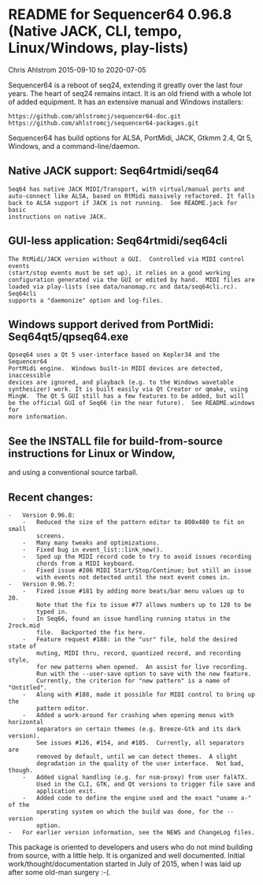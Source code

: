 # README for Sequencer64 0.96.8 (Native JACK, CLI, tempo, Linux/Windows, play-lists)
Chris Ahlstrom
2015-09-10 to 2020-07-05

Sequencer64 is a reboot of seq24, extending it greatly over the last four years.
The heart of seq24 remains intact.  It is an old friend with a whole lot of
added equipment.  It has an extensive manual and Windows installers:

    https://github.com/ahlstromcj/sequencer64-doc.git
    https://github.com/ahlstromcj/sequencer64-packages.git

Sequencer64 has build options for ALSA, PortMidi, JACK, Gtkmm 2.4, Qt 5, Windows,
and a command-line/daemon.

## Native JACK support: Seq64rtmidi/seq64

    Seq64 has native JACK MIDI/Transport, with virtual/manual ports and
    auto-connect like ALSA, based on RtMidi massively refactored. It falls
    back to ALSA support if JACK is not running.  See README.jack for basic
    instructions on native JACK.

## GUI-less application: Seq64rtmidi/seq64cli

    The RtMidi/JACK version without a GUI.  Controlled via MIDI control events
    (start/stop events must be set up), it relies on a good working
    configuration generated via the GUI or edited by hand.  MIDI files are
    loaded via play-lists (see data/nanomap.rc and data/seq64cli.rc).  Seq64cli
    supports a "daemonize" option and log-files.

## Windows support derived from PortMidi: Seq64qt5/qpseq64.exe

    Qpseq64 uses a Qt 5 user-interface based on Kepler34 and the Sequencer64
    PortMidi engine.  Windows built-in MIDI devices are detected, inaccessible
    devices are ignored, and playback (e.g. to the Windows wavetable
    synthesizer) work. It is built easily via Qt Creator or qmake, using
    MingW.  The Qt 5 GUI still has a few features to be added, but will
    be the official GUI of Seq66 (in the near future).  See README.windows for
    more information.

## See the INSTALL file for build-from-source instructions for Linux or Window,
and using a conventional source tarball.

## Recent changes:

    -   Version 0.96.8:
        -   Reduced the size of the pattern editor to 800x480 to fit on small
            screens.
        -   Many many tweaks and optimizations.
        -   Fixed bug in event_list::link_new().
        -   Sped up the MIDI record code to try to avoid issues recording
            chords from a MIDI keyboard.
        -   Fixed issue #206 MIDI Start/Stop/Continue; but still an issue
            with events not detected until the next event comes in.
    -   Version 0.96.7:
        -   Fixed issue #181 by adding more beats/bar menu values up to 20.
            Note that the fix to issue #77 allows numbers up to 128 to be
            typed in.
        -   In Seq66, found an issue handling running status in the 2rock.mid
            file.  Backported the fix here.
        -   Feature request #188: in the "usr" file, hold the desired state of
            muting, MIDI thru, record, quantized record, and recording style,
            for new patterns when opened.  An assist for live recording.
            Run with the --user-save option to save with the new feature.
            Currently, the criterion for "new pattern" is a name of "Untitled".
        -   Along with #188, made it possible for MIDI control to bring up the
            pattern editor.
        -   Added a work-around for crashing when opening menus with horizontal
            separators on certain themes (e.g. Breeze-Gtk and its dark version).
            See issues #126, #154, and #185.  Currently, all separators are
            removed by default, until we can detect themes.  A slight
            degradation in the quality of the user interface.  Not bad, though.
        -   Added signal handling (e.g. for nsm-proxy) from user falkTX.
            Used in the CLI, GTK, and Qt versions to trigger file save and
            application exit.
        -   Added code to define the engine used and the exact "uname a-" of the
            operating system on which the build was done, for the --version
            option.
    -   For earlier version information, see the NEWS and ChangeLog files.

This package is oriented to developers and users who do not mind building from
source, with a little help.  It is organized and well documented.
Initial work/thought/documentation started in July of 2015, when I was laid
up after some old-man surgery :-(.
